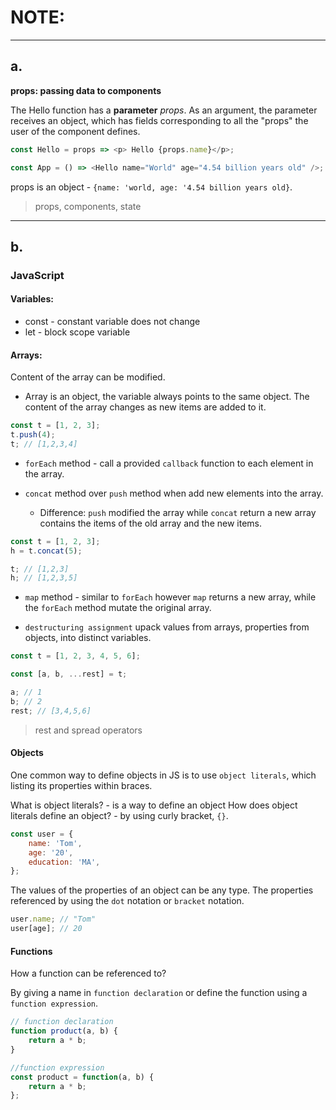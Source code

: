 # NOTE:

---

## a.

**props: passing data to components**

The Hello function has a **parameter** _props_. As an argument, the parameter
receives an object, which has fields corresponding to all the "props" the user
of the component defines.

```javascript
const Hello = props => <p> Hello {props.name}</p>;

const App = () => <Hello name="World" age="4.54 billion years old" />;
```

props is an object - `{name: 'world, age: '4.54 billion years old}`.

> props, components, state

---

## b.

### **JavaScript**

#### Variables:

- const - constant variable does not change
- let - block scope variable

#### Arrays:

Content of the array can be modified.

- Array is an object, the variable always points to the same object. The content
  of the array changes as new items are added to it.

```javascript
const t = [1, 2, 3];
t.push(4);
t; // [1,2,3,4]
```

- `forEach` method - call a provided `callback` function to each element in the
  array.

- `concat` method over `push` method when add new elements into the array.
  - Difference: `push` modified the array while `concat` return a new array
    contains the items of the old array and the new items.

```javascript
const t = [1, 2, 3];
h = t.concat(5);

t; // [1,2,3]
h; // [1,2,3,5]
```

- `map` method - similar to `forEach` however `map` returns a new array, while
  the `forEach` method mutate the original array.

* `destructuring assignment` upack values from arrays, properties from objects,
  into distinct variables.

```javascript
const t = [1, 2, 3, 4, 5, 6];

const [a, b, ...rest] = t;

a; // 1
b; // 2
rest; // [3,4,5,6]
```

> rest and spread operators

#### Objects

One common way to define objects in JS is to use `object literals`, which
listing its properties within braces.

What is object literals? - is a way to define an object How does object literals
define an object? - by using curly bracket, `{}`.

```javascript
const user = {
	name: 'Tom',
	age: '20',
	education: 'MA',
};
```

The values of the properties of an object can be any type. The properties
referenced by using the `dot` notation or `bracket` notation.

```javascript
user.name; // "Tom"
user[age]; // 20
```

#### Functions

How a function can be referenced to?

By giving a name in `function declaration` or define the function using a
`function expression`.

```javascript
// function declaration
function product(a, b) {
	return a * b;
}

//function expression
const product = function(a, b) {
	return a * b;
};
```
